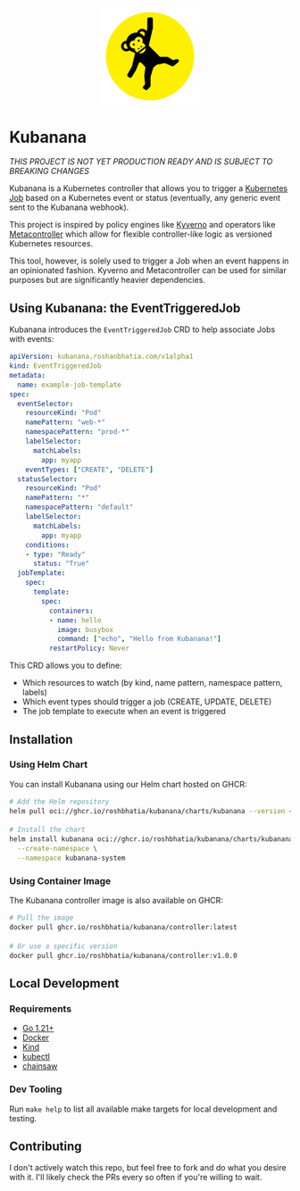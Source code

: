 <p align="center">
    <img src="assets/kubanana-logo.png" width="35%" align="center" alt="kubanana">
</p>

# Kubanana

*THIS PROJECT IS NOT YET PRODUCTION READY AND IS SUBJECT TO BREAKING CHANGES*

Kubanana is a Kubernetes controller that allows you to trigger a [Kubernetes Job](https://kubernetes.io/docs/concepts/workloads/controllers/job/) based on a Kubernetes event or status (eventually, any generic event sent to the Kubanana webhook).

This project is inspired by policy engines like [Kyverno](https://kyverno.io/) and operators like [Metacontroller](https://metacontroller.github.io/metacontroller/intro.html) which allow for flexible controller-like logic as versioned Kubernetes resources.

This tool, however, is solely used to trigger a Job when an event happens in an opinionated fashion. Kyverno and Metacontroller can be used for similar purposes but are significantly heavier dependencies.

## Using Kubanana: the EventTriggeredJob

Kubanana introduces the `EventTriggeredJob` CRD to help associate Jobs with events:

```yaml
apiVersion: kubanana.roshanbhatia.com/v1alpha1
kind: EventTriggeredJob
metadata:
  name: example-job-template
spec:
  eventSelector:
    resourceKind: "Pod"
    namePattern: "web-*"
    namespacePattern: "prod-*"
    labelSelector:
      matchLabels:
        app: myapp
    eventTypes: ["CREATE", "DELETE"]
  statusSelector:
    resourceKind: "Pod"
    namePattern: "*"
    namespacePattern: "default"
    labelSelector:
      matchLabels:
        app: myapp
    conditions:
    - type: "Ready"
      status: "True"
  jobTemplate:
    spec:
      template:
        spec:
          containers:
          - name: hello
            image: busybox
            command: ["echo", "Hello from Kubanana!"]
          restartPolicy: Never
```

This CRD allows you to define:

- Which resources to watch (by kind, name pattern, namespace pattern, labels)
- Which event types should trigger a job (CREATE, UPDATE, DELETE)
- The job template to execute when an event is triggered

## Installation

### Using Helm Chart

You can install Kubanana using our Helm chart hosted on GHCR:

```bash
# Add the Helm repository
helm pull oci://ghcr.io/roshbhatia/kubanana/charts/kubanana --version <version>

# Install the chart
helm install kubanana oci://ghcr.io/roshbhatia/kubanana/charts/kubanana --version <version> \
  --create-namespace \
  --namespace kubanana-system
```

### Using Container Image

The Kubanana controller image is also available on GHCR:

```bash
# Pull the image
docker pull ghcr.io/roshbhatia/kubanana/controller:latest

# Or use a specific version
docker pull ghcr.io/roshbhatia/kubanana/controller:v1.0.0
```

## Local Development

### Requirements

- [Go 1.21+](https://go.dev/)
- [Docker](https://www.docker.com/)
- [Kind](https://kind.sigs.k8s.io/)
- [kubectl](https://kubernetes.io/docs/reference/kubectl/)
- [chainsaw](https://kyverno.github.io/chainsaw/0.2.3/)

### Dev Tooling

Run `make help` to list all available make targets for local development and testing.

## Contributing

I don't actively watch this repo, but feel free to fork and do what you desire with it. I'll likely check the PRs every so often if you're willing to wait.
